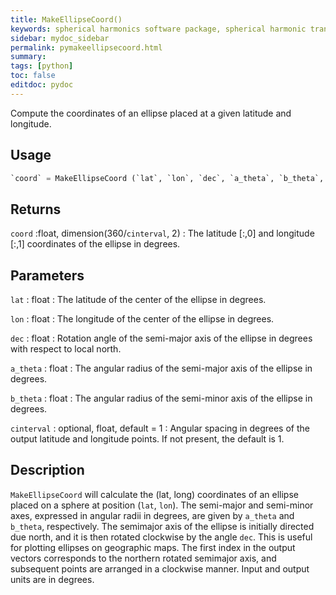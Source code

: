 ```yaml
---
title: MakeEllipseCoord()
keywords: spherical harmonics software package, spherical harmonic transform, legendre functions, multitaper spectral analysis, fortran, Python, gravity, magnetic field
sidebar: mydoc_sidebar
permalink: pymakeellipsecoord.html
summary:
tags: [python]
toc: false
editdoc: pydoc
---
```


Compute the coordinates of an ellipse placed at a given latitude and longitude.

## Usage

```python
`coord` = MakeEllipseCoord (`lat`, `lon`, `dec`, `a_theta`, `b_theta`, [`cinterval`])
```

## Returns

`coord` :float, dimension(360/`cinterval`, 2)
:   The latitude [:,0] and longitude [:,1] coordinates of the ellipse in degrees.

## Parameters

`lat` : float
:   The latitude of the center of the ellipse in degrees.

`lon` : float
:   The longitude of the center of the ellipse in degrees.

`dec` : float
:   Rotation angle of the semi-major axis of the ellipse in degrees with respect to local north.

`a_theta` : float
:   The angular radius of the semi-major axis of the ellipse in degrees.

`b_theta` : float
:   The angular radius of the semi-minor axis of the ellipse in degrees.

`cinterval` : optional, float, default = 1
:   Angular spacing in degrees of the output latitude and longitude points. If not present, the default is 1.

## Description

`MakeEllipseCoord` will calculate the (lat, long) coordinates of an ellipse placed on a sphere at position (`lat`, `lon`). The semi-major and semi-minor axes, expressed in angular radii in degrees, are given by `a_theta` and `b_theta`, respectively. The semimajor axis of the ellipse is initially directed due north, and it is then rotated clockwise by the angle `dec`. This is useful for plotting ellipses on geographic maps. The first index in the output vectors corresponds to the northern rotated semimajor axis, and subsequent points are arranged in a clockwise manner. Input and output units are in degrees.

